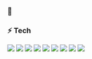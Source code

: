 ### 👋

### ⚡️ Tech
<img src="https://camo.githubusercontent.com/4de13f63f9737ce6c7a7c6805e71b4e87ac741df4b5fa388d1ed4d2bab4867d1/68747470733a2f2f696d672e736869656c64732e696f2f62616467652f2d52656163742d626c61636b3f7374796c653d666c6174266c6f676f3d7265616374" />
<img src="https://camo.githubusercontent.com/dd053debce62e66041d6a979711a7c7cffa8aebf224ed8dcbe0733f9b91725fd/68747470733a2f2f696d672e736869656c64732e696f2f62616467652f2d4761747362792e6a732d3534326338353f7374796c653d666c6174266c6f676f3d676174736279" />
<img src="https://camo.githubusercontent.com/89eb4789d3abef9d2ff2ab79b22179161f8aeccfd806dc076a8e78a1bc7baf84/68747470733a2f2f696d672e736869656c64732e696f2f62616467652f2d547970655363726970742d77686974653f7374796c653d666c6174266c6f676f3d74797065736372697074" />
<img src="https://camo.githubusercontent.com/bf0ced2a0a0f54be298872d6c92f437744638b13a089cd5cd8966edd14e01074/68747470733a2f2f696d672e736869656c64732e696f2f62616467652f2d4e6f64652d77686974653f7374796c653d666c6174266c6f676f3d6e6f6465646f746a73" />
<img src="https://camo.githubusercontent.com/bee9913a3094d4f7aba0740c13973c38039ed8ce9110be80cb035e3af219b944/68747470733a2f2f696d672e736869656c64732e696f2f62616467652f2d4a6176615363726970745f2845534e657874292d6635646135353f7374796c653d666c6174266c6f676f3d6a617661736372697074266c6f676f436f6c6f723d626c61636b" />
<img src="https://camo.githubusercontent.com/2fad14d202b24de54ef28fb28fc41b3fe661fc22ca72ab6045ed280d277bb536/68747470733a2f2f696d672e736869656c64732e696f2f62616467652f2d48544d4c352d4533344632363f7374796c653d666c6174266c6f676f3d68746d6c35266c6f676f436f6c6f723d7768697465" />
<img src="https://camo.githubusercontent.com/08e3417e303c538f8e6007ab74f879c47fcce09ab7d874cd6cc9c0fb88219021/68747470733a2f2f696d672e736869656c64732e696f2f62616467652f2d435353332d3135373242363f7374796c653d666c6174266c6f676f3d63737333" />
<img src="https://camo.githubusercontent.com/b99928aabd5bb2767ba339f6c65d5d80c2c59bd3f19e1dbdd2272d651bcf68a0/68747470733a2f2f696d672e736869656c64732e696f2f62616467652f2d4772617068514c2d4531303039383f7374796c653d666c6174266c6f676f3d6772617068716c" />
<img src="https://camo.githubusercontent.com/b99928aabd5bb2767ba339f6c65d5d80c2c59bd3f19e1dbdd2272d651bcf68a0/68747470733a2f2f696d672e736869656c64732e696f2f62616467652f2d4772617068514c2d4531303039383f7374796c653d666c6174266c6f676f3d6772617068716c" />
<img src="" />

<!--
**Dmytro Poliuliuk** is a ✨ _special_ ✨ repository because its `README.md` (this file) appears on your GitHub profile.

Here are some ideas to get you started:

- 🔭 I’m currently working on ...
- 🌱 I’m currently learning ...
- 👯 I’m looking to collaborate on ...
- 🤔 I’m looking for help with ...
- 💬 Ask me about ...
- 📫 How to reach me: ...
- 😄 Pronouns: ...
- ⚡ Fun fact: ...
-->


